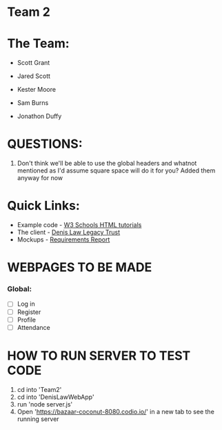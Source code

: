 # Team 2

# The Team:
* Scott Grant

* Jared Scott

* Kester Moore

* Sam Burns

* Jonathon Duffy

# QUESTIONS:
1. Don't think we'll be able to use the global headers and whatnot mentioned as I'd assume square space will do it for you? Added them anyway for now

# Quick Links: 
* Example code - [W3 Schools HTML tutorials](https://www.w3schools.com/html/)
* The client - [Denis Law Legacy Trust](https://www.denislawlegacytrust.org/)
* Mockups - [Requirements Report](https://docs.google.com/document/d/1N3Q9gU3oSs_PNoPBmU8NOy4DVx0aPX5LHv_FyO-Ak80/edit?usp=sharing)

# WEBPAGES TO BE MADE

### Global:
- [ ] Log in 
- [ ] Register
- [ ] Profile
- [ ] Attendance

# HOW TO RUN SERVER TO TEST CODE
1. cd into 'Team2'
2. cd into 'DenisLawWebApp'
3. run 'node server.js'
4. Open 'https://bazaar-coconut-8080.codio.io/' in a new tab to see the running server


